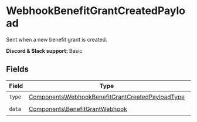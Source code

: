 # WebhookBenefitGrantCreatedPayload

Sent when a new benefit grant is created.

**Discord & Slack support:** Basic


## Fields

| Field                                                                                                                | Type                                                                                                                 | Required                                                                                                             | Description                                                                                                          |
| -------------------------------------------------------------------------------------------------------------------- | -------------------------------------------------------------------------------------------------------------------- | -------------------------------------------------------------------------------------------------------------------- | -------------------------------------------------------------------------------------------------------------------- |
| `type`                                                                                                               | [Components\WebhookBenefitGrantCreatedPayloadType](../../Models/Components/WebhookBenefitGrantCreatedPayloadType.md) | :heavy_check_mark:                                                                                                   | N/A                                                                                                                  |
| `data`                                                                                                               | [Components\BenefitGrantWebhook](../../Models/Components/BenefitGrantWebhook.md)                                     | :heavy_check_mark:                                                                                                   | N/A                                                                                                                  |